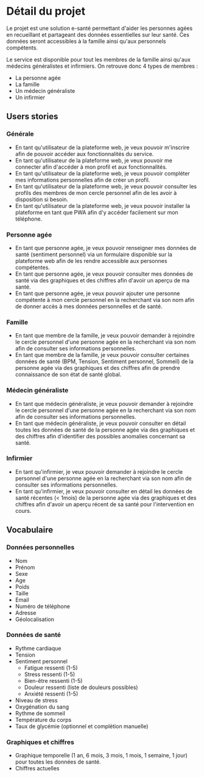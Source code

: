 # Détail du projet

Le projet est une solution e-santé permettant d'aider les personnes agées en recueillant et partageant des données essentielles sur leur santé. Ces données seront accessibles à la famille ainsi qu'aux personnels compétents.

Le service est disponible pour tout les membres de la famille ainsi qu'aux médecins généralistes et infirmiers. 
On retrouve donc 4 types de membres : 
- La personne agée
- La famille
- Un médecin généraliste
- Un infirmier 

## Users stories

### Générale

- En tant qu'utilisateur de la plateforme web, je veux pouvoir m'inscrire afin de pouvoir accéder aux fonctionnalités du service. 
- En tant qu'utilisateur de la plateforme web, je veux pouvoir me connecter afin d'accéder à mon profil et aux fonctionnalités. 
- En tant qu'utilisateur de la plateforme web, je veux pouvoir compléter mes informations personnelles afin de créer un profil. 
- En tant qu'utilisateur de la plateforme web, je veux pouvoir consulter les profils des membres de mon cercle personnel afin de les avoir à disposition si besoin. 
- En tant qu'utilisateur de la plateforme web, je veux pouvoir installer la plateforme en tant que PWA afin d'y accéder facilement sur mon téléphone.

### Personne agée

- En tant que personne agée, je veux pouvoir renseigner mes données de santé (sentiment personnel) via un formulaire disponible sur la plateforme web afin de les rendre accessible aux personnes compétentes. 
- En tant que personne agée, je veux pouvoir consulter mes données de santé via des graphiques et des chiffres afin d'avoir un aperçu de ma santé.  
- En tant que personne agée, je veux pouvoir ajouter une personne compétente à mon cercle personnel en la recherchant via son nom afin de donner accès à mes données personnelles et de santé.

### Famille

- En tant que membre de la famille, je veux pouvoir demander à rejoindre le cercle personnel d'une personne agée en la recherchant via son nom afin de consulter ses informations personnelles. 
- En tant que membre de la famille, je veux pouvoir consulter certaines données de santé (BPM, Tension, Sentiment personnel, Sommeil) de la personne agée via des graphiques et des chiffres afin de prendre connaissance de son état de santé global. 

### Médecin généraliste

- En tant que médecin généraliste, je veux pouvoir demander à rejoindre le cercle personnel d'une personne agée en la recherchant via son nom afin de consulter ses informations personnelles. 
- En tant que médecin généraliste, je veux pouvoir consulter en détail toutes les données de santé de la personne agée via des graphiques et des chiffres afin d'identifier des possibles anomalies concernant sa santé. 

### Infirmier

- En tant qu'infirmier, je veux pouvoir demander à rejoindre le cercle personnel d'une personne agée en la recherchant via son nom afin de consulter ses informations personnelles. 
- En tant qu'infirmier, je veux pouvoir consulter en détail les données de santé récentes (< 1mois) de la personne agée via des graphiques et des chiffres afin d'avoir un aperçu récent de sa santé pour l'intervention en cours.


## Vocabulaire

### Données personnelles

- Nom
- Prénom
- Sexe
- Age
- Poids
- Taille
- Email
- Numéro de téléphone
- Adresse
- Géolocalisation

### Données de santé

- Rythme cardiaque
- Tension
- Sentiment personnel
  - Fatigue ressenti (1-5)
  - Stress ressenti (1-5)
  - Bien-être ressenti (1-5)
  - Douleur ressenti (liste de douleurs possibles)
  - Anxiété ressenti (1-5)
- Niveau de stress
- Oxygénation du sang
- Rythme de sommeil
- Température du corps
- Taux de glycémie (optionnel et complétion manuelle)

### Graphiques et chiffres

- Graphique temporelle (1 an, 6 mois, 3 mois, 1 mois, 1 semaine, 1 jour) pour toutes les données de santé.
- Chiffres actuelles
